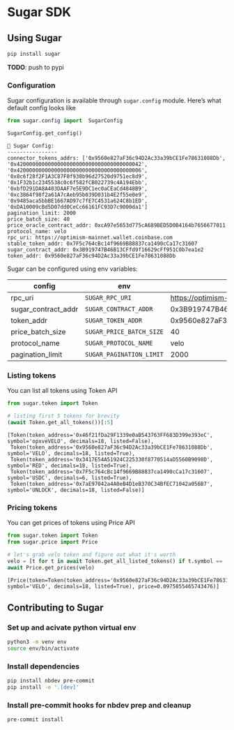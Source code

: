 # Sugar SDK


<!-- WARNING: THIS FILE WAS AUTOGENERATED! DO NOT EDIT! -->

## Using Sugar

``` bash
pip install sugar
```

**TODO**: push to pypi

### Configuration

Sugar configuration is available through `sugar.config` module. Here’s
what default config looks like

``` python
from sugar.config import  SugarConfig

SugarConfig.get_config()
```

    🍭 Sugar Config:
    ----------------
    connector_tokens_addrs: ['0x9560e827aF36c94D2Ac33a39bCE1Fe78631088Db', '0x4200000000000000000000000000000000000042', '0x4200000000000000000000000000000000000006', '0x8c6f28f2F1A3C87F0f938b96d27520d9751ec8d9', '0x1F32b1c2345538c0c6f582fCB022739c4A194Ebb', '0xbfD291DA8A403DAAF7e5E9DC1ec0aCEaCd4848B9', '0xc3864f98f2a61A7cAeb95b039D031b4E2f55e0e9', '0x9485aca5bbBE1667AD97c7fE7C4531a624C8b1ED', '0xDA10009cBd5D07dd0CeCc66161FC93D7c9000da1']
    pagination_limit: 2000
    price_batch_size: 40
    price_oracle_contract_addr: 0xcA97e5653d775cA689BED5D0B4164b7656677011
    protocol_name: velo
    rpc_uri: https://optimism-mainnet.wallet.coinbase.com
    stable_token_addr: 0x7F5c764cBc14f9669B88837ca1490cCa17c31607
    sugar_contract_addr: 0x3B919747B46B13CFfd9f16629cFf951C0b7ea1e2
    token_addr: 0x9560e827aF36c94D2Ac33a39bCE1Fe78631088Db

Sugar can be configured using env variables:

| config | env | default value |
|----|----|----|
| rpc_uri | `SUGAR_RPC_URI` | https://optimism-mainnet.wallet.coinbase.com |
| sugar_contract_addr | `SUGAR_CONTRACT_ADDR` | 0x3B919747B46B13CFfd9f16629cFf951C0b7ea1e2 |
| token_addr | `SUGAR_TOKEN_ADDR` | 0x9560e827aF36c94D2Ac33a39bCE1Fe78631088Db |
| price_batch_size | `SUGAR_PRICE_BATCH_SIZE` | 40 |
| protocol_name | `SUGAR_PROTOCOL_NAME` | velo |
| pagination_limit | `SUGAR_PAGINATION_LIMIT` | 2000 |

### Listing tokens

You can list all tokens using Token API

``` python
from sugar.token import Token

# listing first 5 tokens for brevity
(await Token.get_all_tokens())[:5]
```

    [Token(token_address='0x46f21fDa29F1339e0aB543763FF683D399e393eC', symbol='opxveVELO', decimals=18, listed=False),
     Token(token_address='0x9560e827aF36c94D2Ac33a39bCE1Fe78631088Db', symbol='VELO', decimals=18, listed=True),
     Token(token_address='0x3417E54A51924C225330f8770514aD5560B9098D', symbol='RED', decimals=18, listed=True),
     Token(token_address='0x7F5c764cBc14f9669B88837ca1490cCa17c31607', symbol='USDC', decimals=6, listed=True),
     Token(token_address='0x7aE97042a4A0eB4D1eB370C34BfEC71042a056B7', symbol='UNLOCK', decimals=18, listed=False)]

### Pricing tokens

You can get prices of tokens using Price API

``` python
from sugar.token import Token
from sugar.price import Price

# let's grab velo token and figure out what it's worth
velo = [t for t in await Token.get_all_listed_tokens() if t.symbol == 'VELO']
await Price.get_prices(velo)
```

    [Price(token=Token(token_address='0x9560e827aF36c94D2Ac33a39bCE1Fe78631088Db', symbol='VELO', decimals=18, listed=True), price=0.0975855465743476)]

## Contributing to Sugar

### Set up and acivate python virtual env

``` bash
python3 -m venv env
source env/bin/activate
```

### Install dependencies

``` bash
pip install nbdev pre-commit
pip install -e '.[dev]'
```

### Install pre-commit hooks for nbdev prep and cleanup

``` bash
pre-commit install
```
